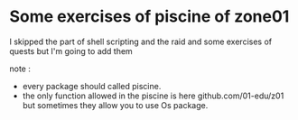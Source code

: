 #  Some exercises of piscine of zone01 
I skipped the part of shell scripting and the raid and some exercises of quests but I'm going to add them

note :
- every package should called piscine.
- the only function allowed in the piscine is here github.com/01-edu/z01 but sometimes they allow you to use Os package.
